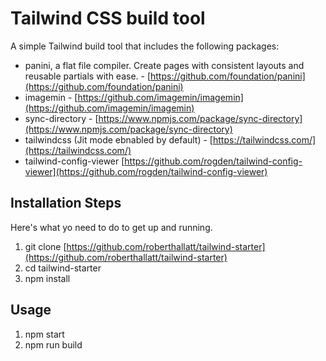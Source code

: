 # Tailwind CSS build tool

A simple Tailwind build tool that includes the following packages:

* panini, a flat file compiler. Create pages with consistent layouts and reusable partials with ease. - [https://github.com/foundation/panini](https://github.com/foundation/panini)
* imagemin - [https://github.com/imagemin/imagemin](https://github.com/imagemin/imagemin)
* sync-directory - [https://www.npmjs.com/package/sync-directory](https://www.npmjs.com/package/sync-directory)
* tailwindcss (Jit mode ebnabled by default) - [https://tailwindcss.com/](https://tailwindcss.com/)
* tailwind-config-viewer [https://github.com/rogden/tailwind-config-viewer](https://github.com/rogden/tailwind-config-viewer)

## Installation Steps

Here's what yo need to do to get up and running.

1. git clone [https://github.com/roberthallatt/tailwind-starter](https://github.com/roberthallatt/tailwind-starter)
2. cd tailwind-starter
3. npm install

## Usage

1. npm start
2. npm run build
